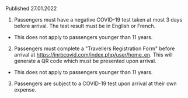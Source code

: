 Published 27.01.2022
1. Passengers must have a negative COVID-19 test taken at most 3 days before arrival. The test result must be in English or French.
- This does not apply to passengers younger than 11 years.
2. Passengers must complete a "Travellers Registration Form" before arrival at <a href="https://inrbcovid.com/index.php/user/home_en">https://inrbcovid.com/index.php/user/home_en</a>. This will generate a QR code which must be presented upon arrival.
- This does not apply to passengers younger than 11 years.
3. Passengers are subject to a COVID-19 test upon arrival at their own expense.
